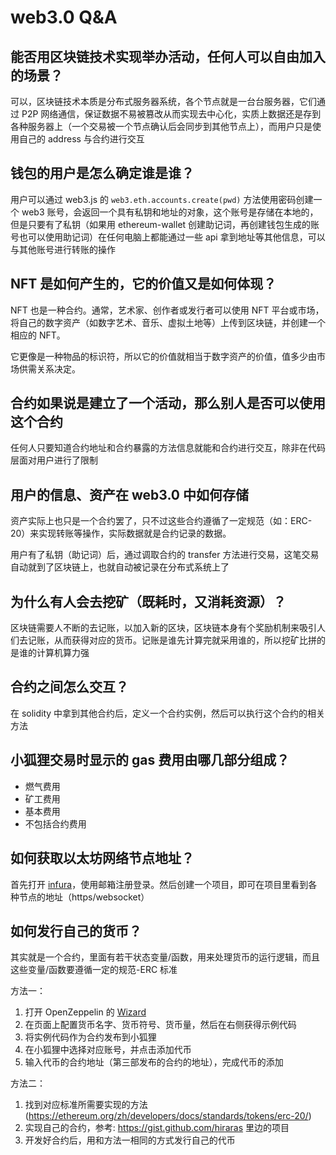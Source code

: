 # web3.0 Q&A

## 能否用区块链技术实现举办活动，任何人可以自由加入的场景？

可以，区块链技术本质是分布式服务器系统，各个节点就是一台台服务器，它们通过 P2P 网络通信，保证数据不易被篡改从而实现去中心化，实质上数据还是存到各种服务器上（一个交易被一个节点确认后会同步到其他节点上），而用户只是使用自己的 address 与合约进行交互

## 钱包的用户是怎么确定谁是谁？

用户可以通过 web3.js 的 `web3.eth.accounts.create(pwd)` 方法使用密码创建一个 web3 账号，会返回一个具有私钥和地址的对象，这个账号是存储在本地的，但是只要有了私钥（如果用 ethereum-wallet 创建助记词，再创建钱包生成的账号也可以使用助记词）在任何电脑上都能通过一些 api 拿到地址等其他信息，可以与其他账号进行转账的操作

## NFT 是如何产生的，它的价值又是如何体现？

NFT 也是一种合约。通常，艺术家、创作者或发行者可以使用 NFT 平台或市场，将自己的数字资产（如数字艺术、音乐、虚拟土地等）上传到区块链，并创建一个相应的 NFT。

它更像是一种物品的标识符，所以它的价值就相当于数字资产的价值，值多少由市场供需关系决定。

## 合约如果说是建立了一个活动，那么别人是否可以使用这个合约

任何人只要知道合约地址和合约暴露的方法信息就能和合约进行交互，除非在代码层面对用户进行了限制

## 用户的信息、资产在 web3.0 中如何存储

资产实际上也只是一个合约罢了，只不过这些合约遵循了一定规范（如：ERC-20）来实现转账等操作，实际数据就是合约记录的数据。

用户有了私钥（助记词）后，通过调取合约的 transfer 方法进行交易，这笔交易自动就到了区块链上，也就自动被记录在分布式系统上了

## 为什么有人会去挖矿（既耗时，又消耗资源）？

区块链需要人不断的去记账，以加入新的区块，区块链本身有个奖励机制来吸引人们去记账，从而获得对应的货币。记账是谁先计算完就采用谁的，所以挖矿比拼的是谁的计算机算力强

## 合约之间怎么交互？

在 solidity 中拿到其他合约后，定义一个合约实例，然后可以执行这个合约的相关方法

## 小狐狸交易时显示的 gas 费用由哪几部分组成？

- 燃气费用
- 矿工费用
- 基本费用
- 不包括合约费用

## 如何获取以太坊网络节点地址？

首先打开 [infura](https://infura.io/dashboard)，使用邮箱注册登录。然后创建一个项目，即可在项目里看到各种节点的地址（https/websocket）

## 如何发行自己的货币？

其实就是一个合约，里面有若干状态变量/函数，用来处理货币的运行逻辑，而且这些变量/函数要遵循一定的规范-ERC 标准

方法一：

1. 打开 OpenZeppelin 的 [Wizard](https://docs.openzeppelin.com/contracts/4.x/wizard)
2. 在页面上配置货币名字、货币符号、货币量，然后在右侧获得示例代码
3. 将实例代码作为合约发布到小狐狸
4. 在小狐狸中选择对应账号，并点击添加代币
5. 输入代币的合约地址（第三部发布的合约的地址），完成代币的添加

方法二：

1. 找到对应标准所需要实现的方法(https://ethereum.org/zh/developers/docs/standards/tokens/erc-20/)
2. 实现自己的合约，参考: https://gist.github.com/hiraras 里边的项目
3. 开发好合约后，用和方法一相同的方式发行自己的代币

